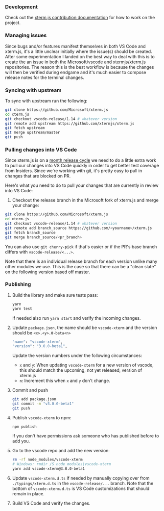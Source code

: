 ### Development

Check out the [xterm.js contribution documentation](https://github.com/xtermjs/xterm.js#development-and-contribution) for how to work on the project.

### Managing issues

Since bugs and/or features manifest themselves in both VS Code and xterm.js, it's a little unclear initially where the issue(s) should be created. After some experimentation I landed on the best way to deal with this is to create the an issue in both the Microsoft/vscode and xtermjs/xterm.js repositories. The reason this is the best workflow is because the changes will then be verified during endgame and it's much easier to compose release notes for the terminal changes.

### Syncing with upstream

To sync with upstream run the following:

```bash
git clone https://github.com/Microsoft/xterm.js
cd xterm.js
git checkout vscode-release/1.14 # whatever version
git remote add upstream https://github.com/xtermjs/xterm.js
git fetch upstream
git merge upstream/master
git push
```

### Pulling changes into VS Code

Since xterm.js is on a [month release cycle](https://github.com/xtermjs/xterm.js#releases) we need to do a little extra work to pull our changes into VS Code quickly in order to get better test coverage from Insiders. Since we're working with git, it's pretty easy to pull in changes that are blocked on PR.

Here's what you need to do to pull your changes that are currently in review into VS Code:

1. Checkout the release branch in the Microsoft fork of xterm.js and merge your change:

```bash
git clone https://github.com/Microsoft/xterm.js
cd xterm.js
git checkout vscode-release/1.14 # whatever version
git remote add branch_source https://github.com/<yourname>/xterm.js
git fetch branch_source
git merge branch_source/<pr_branch>
```

You can also use `git cherry-pick` if that's easier or if the PR's base branch differs with `vscode-release/<...>`.

Note that there is an individual release branch for each version unlike many other modules we use. This is the case so that there can be a "clean slate" on the following version based off master.


### Publishing

1. Build the library and make sure tests pass:

   ```bash
   yarn
   yarn test
   ```

   If needed also run `yarn start` and verify the incoming changes.

2. Update `package.json`, the name should be `vscode-xterm` and the version should be `<x>.<y>.0-beta<n>`

   ```bash
   "name": "vscode-xterm",
   "version": "3.0.0-beta1",
   ```

   Update the version numbers under the following circumstances:

   - `x` and `y`: When updating `vscode-xterm` for a new version of vscode, this should match the upcoming, not yet released, version of xterm.js
   - `n`: Increment this when `x` and `y` don't change.

3. Commit and push

   ```bash
   git add package.json
   git commit -m "v3.0.0-beta1"
   git push
   ```

4. Publish `vscode-xterm` to npm:

   ```
   npm publish
   ```

   If you don't have permissions ask someone who has published before to add you.

5. Go to the vscode repo and add the new version:

   ```bash
   rm -rf node_modules/vscode-xterm
   # Windows: rmdir /S node_modules\vscode-xterm 
   yarn add vscode-xterm@3.0.0-beta1
   ```

6. Update `vscode-xterm.d.ts` if needed by manually copying over from `./typings/xterm.d.ts` in the `vscode-release/...` branch. Note that the bottom of `vscode-xterm.d.ts` is VS Code customizations that should remain in place.

7. Build VS Code and verify the changes.